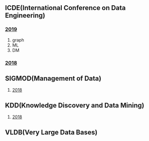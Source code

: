 ## ICDE(International Conference on Data Engineering)
### [2019](https://conferences.computer.org/icde/2019/#!/toc/0)
1. graph
1. ML
1. DM
### [2018](https://dblp.org/db/conf/icde/icde2018)

## SIGMOD(Management of Data)
1. [2018](https://dblp.org/db/conf/sigmod/sigmod2018)

## KDD(Knowledge Discovery and Data Mining)
1. [2018](https://dblp.org/db/conf/kdd/kdd2018)

## VLDB(Very Large Data Bases)

